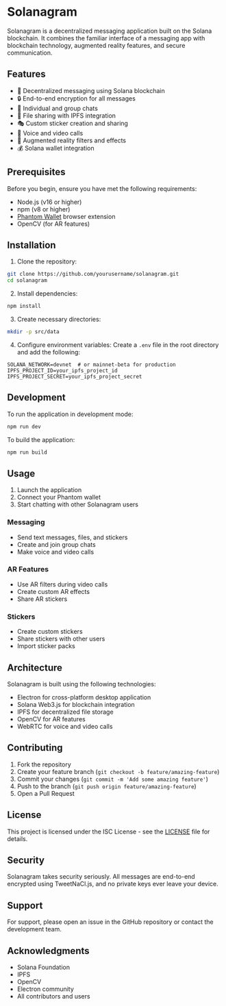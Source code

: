 # Solanagram

Solanagram is a decentralized messaging application built on the Solana blockchain. It combines the familiar interface of a messaging app with blockchain technology, augmented reality features, and secure communication.

## Features

- 💬 Decentralized messaging using Solana blockchain
- 🔒 End-to-end encryption for all messages
- 👥 Individual and group chats
- 📎 File sharing with IPFS integration
- 🎭 Custom sticker creation and sharing
- 📱 Voice and video calls
- 🎨 Augmented reality filters and effects
- 💰 Solana wallet integration

## Prerequisites

Before you begin, ensure you have met the following requirements:
- Node.js (v16 or higher)
- npm (v8 or higher)
- [Phantom Wallet](https://phantom.app/) browser extension
- OpenCV (for AR features)

## Installation

1. Clone the repository:
```bash
git clone https://github.com/yourusername/solanagram.git
cd solanagram
```

2. Install dependencies:
```bash
npm install
```

3. Create necessary directories:
```bash
mkdir -p src/data
```

4. Configure environment variables:
Create a `.env` file in the root directory and add the following:
```env
SOLANA_NETWORK=devnet  # or mainnet-beta for production
IPFS_PROJECT_ID=your_ipfs_project_id
IPFS_PROJECT_SECRET=your_ipfs_project_secret
```

## Development

To run the application in development mode:
```bash
npm run dev
```

To build the application:
```bash
npm run build
```

## Usage

1. Launch the application
2. Connect your Phantom wallet
3. Start chatting with other Solanagram users

### Messaging
- Send text messages, files, and stickers
- Create and join group chats
- Make voice and video calls

### AR Features
- Use AR filters during video calls
- Create custom AR effects
- Share AR stickers

### Stickers
- Create custom stickers
- Share stickers with other users
- Import sticker packs

## Architecture

Solanagram is built using the following technologies:
- Electron for cross-platform desktop application
- Solana Web3.js for blockchain integration
- IPFS for decentralized file storage
- OpenCV for AR features
- WebRTC for voice and video calls

## Contributing

1. Fork the repository
2. Create your feature branch (`git checkout -b feature/amazing-feature`)
3. Commit your changes (`git commit -m 'Add some amazing feature'`)
4. Push to the branch (`git push origin feature/amazing-feature`)
5. Open a Pull Request

## License

This project is licensed under the ISC License - see the [LICENSE](LICENSE) file for details.

## Security

Solanagram takes security seriously. All messages are end-to-end encrypted using TweetNaCl.js, and no private keys ever leave your device.

## Support

For support, please open an issue in the GitHub repository or contact the development team.

## Acknowledgments

- Solana Foundation
- IPFS
- OpenCV
- Electron community
- All contributors and users
